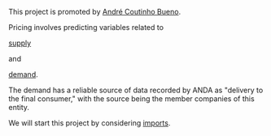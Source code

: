 This project is promoted by [André Coutinho Bueno](https://andrecoutinhobueno.github.io/AndreCoutinhoBueno/).

Pricing involves predicting variables related to 

[supply](aa=https://github.com/AndreCoutinhoBueno/Pricing-Fertilizer/blob/main/supply/README.md)

and 

[demand](https://github.com/AndreCoutinhoBueno/Pricing-Fertilizer/blob/main/demand/README.md).


The demand has a reliable source of data recorded by ANDA as "delivery to the final consumer," with the source being the member companies of this entity.

We will start this project by considering [imports](https://github.com/AndreCoutinhoBueno/Pricing-Fertilizer/blob/main/supply/imports/README.md).